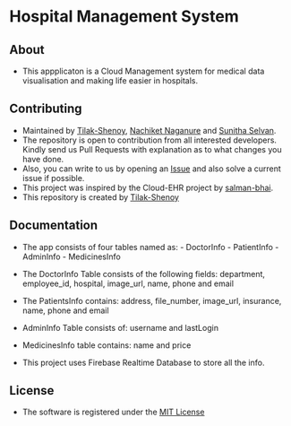 # Hospital Management System

## About
* This appplicaton is a Cloud Management system for medical data visualisation and making life easier in hospitals.

## Contributing
- Maintained by [Tilak-Shenoy](https://github.com/Tilak-Shenoy), [Nachiket Naganure](https://github.com/NachiketUN) and [Sunitha Selvan](https://github.com/isunitha98selvan). 
- The repository is open to contribution from all interested developers. Kindly send us Pull Requests with explanation as to what changes you have done.
- Also, you can write to us by opening an [Issue](https://github.com/Tilak-Shenoy/Hospital-Management-System/issues) and also solve a current issue if possible.
- This project was inspired by the Cloud-EHR project by [salman-bhai](https://github.com/salman-bhai).
- This repository is created by [Tilak-Shenoy](https://github.com/Tilak-Shenoy)

## Documentation
- The app consists of four tables named as:
       - DoctorInfo
       - PatientInfo
       - AdminInfo
       - MedicinesInfo

- The DoctorInfo Table consists of the following fields:
                      department,
                     employee_id,
                       hospital,
                       image_url,
                       name,
                       phone and
                       email

- The PatientsInfo contains:
                       address,
                      file_number,
                      image_url,
                      insurance,
                      name,
                      phone and
                      email

- AdminInfo Table consists of:
                       username and
                       lastLogin

- MedicinesInfo table contains:
                       name and
                       price
- This project uses Firebase Realtime Database to store all the info.


## License
- The software is registered under the [MIT License](https://github.com/Tilak-Shenoy/Hospital-Management-System/blob/master/LICENSE)
